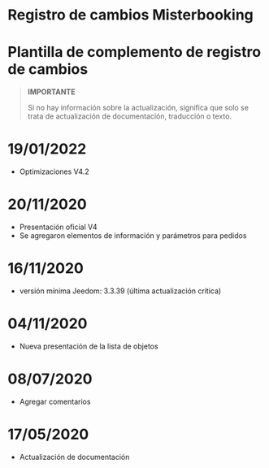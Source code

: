 # Registro de cambios Misterbooking

# Plantilla de complemento de registro de cambios

>**IMPORTANTE**
>
>Si no hay información sobre la actualización, significa que solo se trata de actualización de documentación, traducción o texto.

# 19/01/2022

- Optimizaciones V4.2

# 20/11/2020

- Presentación oficial V4
- Se agregaron elementos de información y parámetros para pedidos

# 16/11/2020

- versión mínima Jeedom: 3.3.39 (última actualización crítica)

# 04/11/2020

- Nueva presentación de la lista de objetos

# 08/07/2020

- Agregar comentarios

# 17/05/2020

- Actualización de documentación
